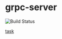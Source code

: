 # grpc-server

![Build Status](https://travis-ci.com/skyandrd/grpc-server.svg?branch=main)

[task](https://drive.google.com/file/d/1fIgqy1pGivfClJAa6qKKQk4OySeoeU_A/view?usp=sharing)
